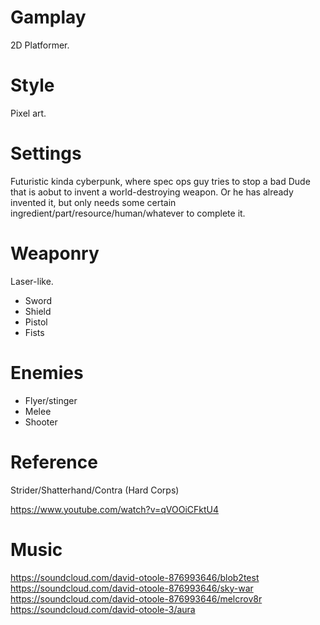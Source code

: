 # Gamplay

2D Platformer.

# Style

Pixel art.

# Settings

Futuristic kinda cyberpunk, where spec ops guy tries to stop a bad
Dude that is aobut to invent a world-destroying weapon. Or he has already
invented it, but only needs some certain ingredient/part/resource/human/whatever
to complete it.


# Weaponry

Laser-like.

* Sword
* Shield
* Pistol
* Fists

# Enemies

* Flyer/stinger
* Melee
* Shooter


# Reference

Strider/Shatterhand/Contra (Hard Corps)

https://www.youtube.com/watch?v=qVOOiCFktU4


# Music

https://soundcloud.com/david-otoole-876993646/blob2test
https://soundcloud.com/david-otoole-876993646/sky-war
https://soundcloud.com/david-otoole-876993646/melcrov8r
https://soundcloud.com/david-otoole-3/aura
